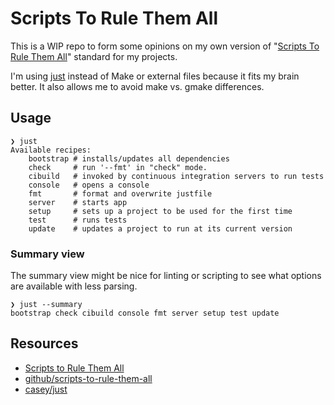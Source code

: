 # Scripts To Rule Them All

This is a WIP repo to form some opinions on my own version of "[Scripts To Rule Them All][Scripts to Rule Them All]" standard for my projects.

I'm using [just][casey/just] instead of Make or external files because it fits my brain better. 
It also allows me to avoid make vs. gmake differences. 

## Usage
<!-- [[[cog
import cog
import subprocess

help = subprocess.run(
    ["just", "--list"], 
    stdout=subprocess.PIPE,
    stderr=subprocess.PIPE,
    encoding="utf-8",
).stdout
cog.outl("```shell")
cog.outl("❯ just")
cog.outl(f"{help}")
cog.outl("```")
]]] -->
```shell
❯ just
Available recipes:
    bootstrap # installs/updates all dependencies
    check     # run '--fmt' in "check" mode.
    cibuild   # invoked by continuous integration servers to run tests
    console   # opens a console
    fmt       # format and overwrite justfile
    server    # starts app
    setup     # sets up a project to be used for the first time
    test      # runs tests
    update    # updates a project to run at its current version

```
<!-- [[[end]]] -->


### Summary view

The summary view might be nice for linting or scripting to see what options are available with less parsing.

<!-- [[[cog
result = subprocess.check_output(["just", "--summary"], stderr=subprocess.STDOUT)
help = result.decode().strip()
help = subprocess.run(
    ["just", "--summary"], 
    stdout=subprocess.PIPE,
    stderr=subprocess.PIPE,
    encoding="utf-8",
).stdout
cog.outl("```shell")
cog.outl("❯ just --summary")
cog.outl(f"{help}")
cog.outl("```")
]]] -->
```shell
❯ just --summary
bootstrap check cibuild console fmt server setup test update

```
<!-- [[[end]]] -->

## Resources

- [Scripts to Rule Them All][Scripts to Rule Them All]
- [github/scripts-to-rule-them-all][github/scripts-to-rule-them-all]
- [casey/just][casey/just]

[casey/just]: https://github.com/casey/just
[github/scripts-to-rule-them-all]: https://github.com/github/scripts-to-rule-them-all
[Scripts to Rule Them All]: https://github.blog/2015-06-30-scripts-to-rule-them-all/
